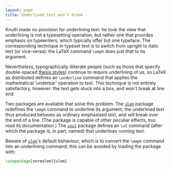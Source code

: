 ```yaml
---
layout: page
title: Underlined text won't break
---
```


Knuth made no provision for underlining text: he took the view that
underlining is not a typesetting operation, but rather one that
provides emphasis on typewriters, which typically offer but one
typeface.  The corresponding technique in typeset text is to switch
from upright to italic text (or vice-versa): the LaTeX command
`\emph` does just that to its argument.

Nevertheless, typographically illiterate people (such as those that
specify double-spaced
[thesis styles](./FAQ-linespace.html))
continue to require underlining of us, so LaTeX as distributed
defines an `\underline` command that applies the mathematical
'underbar' operation to text.  This technique is not entirely
satisfactory, however: the text gets stuck into a box, and won't break
at line end.

Two packages are available that solve this problem.  The
[`ulem`](http://ctan.org/pkg/ulem) package redefines the
`\emph` command to underline its argument; the underlined text thus
produced behaves as ordinary emphasised text, and will break over the
end of a line.  (The package is capable of other peculiar effects,
too: read its documentation.)
The [`soul`](http://ctan.org/pkg/soul) package defines an `\ul` command (after which the
package is, in part, named) that underlines running text.

Beware of [`ulem`](http://ctan.org/pkg/ulem)'s default behaviour, which is to convert the
`\emph` command into an underlining command; this can be avoided by
loading the package with:
```latex
\usepackage[normalem]{ulem}
```

